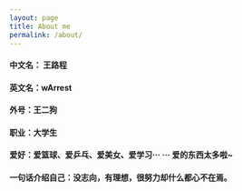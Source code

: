 ```yaml
---
layout: page
title: About me
permalink: /about/
---
```

#### 中文名： 王路程
#### 英文名：wArrest
#### 外号：王二狗
#### 职业：大学生
#### 爱好：爱篮球、爱乒乓、爱美女、爱学习··· ··· 爱的东西太多啦~
#### 一句话介绍自己：没志向，有理想，很努力却什么都心不在焉。


